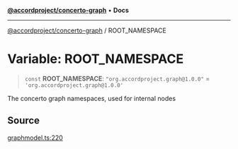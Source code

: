 [**@accordproject/concerto-graph**](../README.md) • **Docs**

***

[@accordproject/concerto-graph](../README.md) / ROOT\_NAMESPACE

# Variable: ROOT\_NAMESPACE

> `const` **ROOT\_NAMESPACE**: `"org.accordproject.graph@1.0.0"` = `'org.accordproject.graph@1.0.0'`

The concerto graph namespaces, used for internal nodes

## Source

[graphmodel.ts:220](https://github.com/accordproject/lab-concerto-graph/blob/2c80b4a9bb941195f795971845a6802f68fb0254/src/graphmodel.ts#L220)
